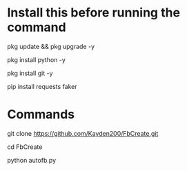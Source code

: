 # Install this before running the command 
pkg update && pkg upgrade -y

pkg install python -y

pkg install git -y

pip install requests faker

# Commands
git clone https://github.com/Kayden200/FbCreate.git

cd FbCreate

python autofb.py
